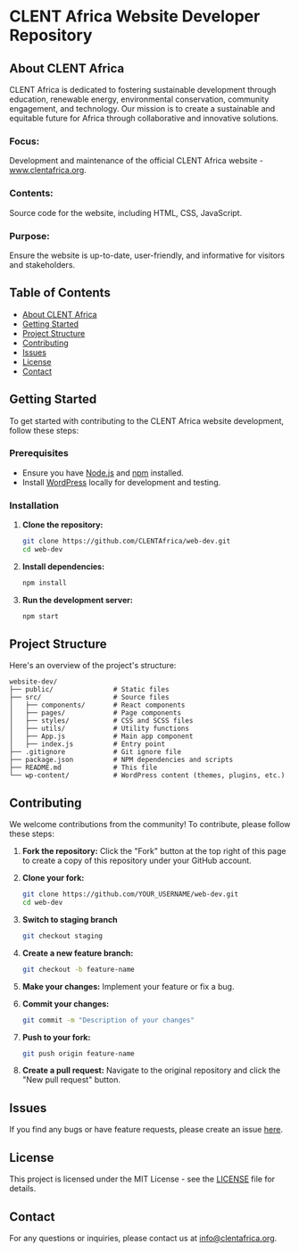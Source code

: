# CLENT Africa Website Developer Repository

## About CLENT Africa
CLENT Africa is dedicated to fostering sustainable development through education, renewable energy, environmental conservation, community engagement, and technology. Our mission is to create a sustainable and equitable future for Africa through collaborative and innovative solutions. 
### Focus: 
Development and maintenance of the official CLENT Africa website - www.clentafrica.org. 
### Contents: 
Source code for the website, including HTML, CSS, JavaScript. 
### Purpose: 
Ensure the website is up-to-date, user-friendly, and informative for visitors and stakeholders.

## Table of Contents
- [About CLENT Africa](#about-clent-africa)
- [Getting Started](#getting-started)
- [Project Structure](#project-structure)
- [Contributing](#contributing)
- [Issues](#issues)
- [License](#license)
- [Contact](#contact)

## Getting Started
To get started with contributing to the CLENT Africa website development, follow these steps:

### Prerequisites
- Ensure you have [Node.js](https://nodejs.org/) and [npm](https://www.npmjs.com/) installed.
- Install [WordPress](https://wordpress.org/download/) locally for development and testing.

### Installation
1. **Clone the repository:**
   ```bash
   git clone https://github.com/CLENTAfrica/web-dev.git
   cd web-dev
   ```

2. **Install dependencies:**
   ```bash
   npm install
   ```

3. **Run the development server:**
   ```bash
   npm start
   ```

## Project Structure
Here's an overview of the project's structure:

```plaintext
website-dev/
├── public/               # Static files
├── src/                  # Source files
│   ├── components/       # React components
│   ├── pages/            # Page components
│   ├── styles/           # CSS and SCSS files
│   ├── utils/            # Utility functions
│   ├── App.js            # Main app component
│   ├── index.js          # Entry point
├── .gitignore            # Git ignore file
├── package.json          # NPM dependencies and scripts
├── README.md             # This file
└── wp-content/           # WordPress content (themes, plugins, etc.)
```

## Contributing
We welcome contributions from the community! To contribute, please follow these steps:

1. **Fork the repository:**
   Click the "Fork" button at the top right of this page to create a copy of this repository under your GitHub account.

2. **Clone your fork:**
   ```bash
   git clone https://github.com/YOUR_USERNAME/web-dev.git
   cd web-dev
   ```

3. **Switch to staging branch**
   ```bash
   git checkout staging 
   ```
4. **Create a new feature branch:**
   ```bash
   git checkout -b feature-name
   ```

5. **Make your changes:**
   Implement your feature or fix a bug.

6. **Commit your changes:**
   ```bash
   git commit -m "Description of your changes"
   ```

7. **Push to your fork:**
   ```bash
   git push origin feature-name
   ```

7. **Create a pull request:**
   Navigate to the original repository and click the "New pull request" button.

## Issues
If you find any bugs or have feature requests, please create an issue [here](https://github.com/CLENTAfrica/web-dev/issues).

## License
This project is licensed under the MIT License - see the [LICENSE](LICENSE) file for details.

## Contact
For any questions or inquiries, please contact us at [info@clentafrica.org](mailto:info@clentafrica.org).
